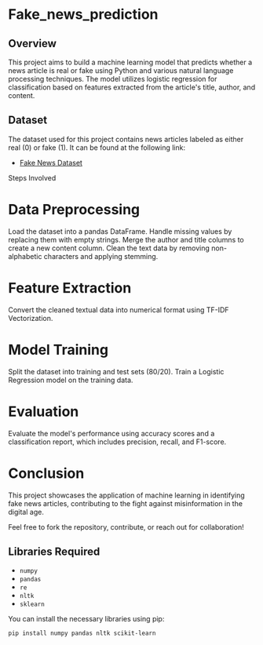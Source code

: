 # Fake_news_prediction

## Overview

This project aims to build a machine learning model that predicts whether a news article is real or fake using Python and various natural language processing techniques. The model utilizes logistic regression for classification based on features extracted from the article's title, author, and content.

## Dataset

The dataset used for this project contains news articles labeled as either real (0) or fake (1). It can be found at the following link:
- [Fake News Dataset](https://www.kaggle.com/c/fake-news/data)

 Steps Involved

# Data Preprocessing

Load the dataset into a pandas DataFrame.
Handle missing values by replacing them with empty strings.
Merge the author and title columns to create a new content column.
Clean the text data by removing non-alphabetic characters and applying stemming.

# Feature Extraction

Convert the cleaned textual data into numerical format using TF-IDF Vectorization.

# Model Training

Split the dataset into training and test sets (80/20).
Train a Logistic Regression model on the training data.

# Evaluation

Evaluate the model's performance using accuracy scores and a classification report, which includes precision, recall, and F1-score.

# Conclusion
This project showcases the application of machine learning in identifying fake news articles, contributing to the fight against misinformation in the digital age.

Feel free to fork the repository, contribute, or reach out for collaboration!

## Libraries Required

- `numpy`
- `pandas`
- `re`
- `nltk`
- `sklearn`

You can install the necessary libraries using pip:

```bash
pip install numpy pandas nltk scikit-learn

